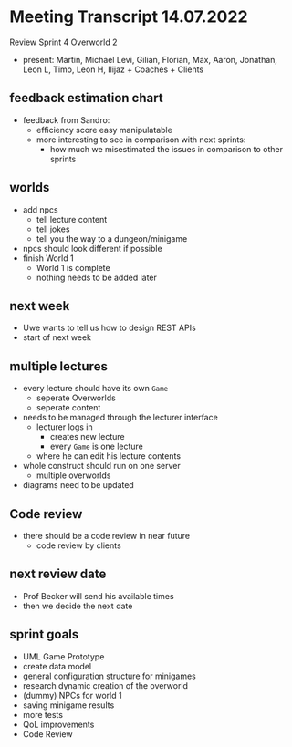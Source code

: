 # Meeting Transcript 14.07.2022

Review Sprint 4 Overworld 2

- present: Martin, Michael Levi, Gilian, Florian, Max, Aaron, Jonathan, Leon L, Timo, Leon H, Ilijaz + Coaches + Clients

## feedback estimation chart

- feedback from Sandro:
  - efficiency score easy manipulatable
  - more interesting to see in comparison with next sprints:
    - how much we misestimated the issues in comparison to other sprints

## worlds

- add npcs
  - tell lecture content
  - tell jokes
  - tell you the way to a dungeon/minigame
- npcs should look different if possible
- finish World 1
  - World 1 is complete
  - nothing needs to be added later

## next week

- Uwe wants to tell us how to design REST APIs
- start of next week

## multiple lectures

- every lecture should have its own `Game`
  - seperate Overworlds
  - seperate content
- needs to be managed through the lecturer interface
  - lecturer logs in
    - creates new lecture
    - every `Game` is one lecture
  - where he can edit his lecture contents
- whole construct should run on one server
  - multiple overworlds
- diagrams need to be updated  

## Code review

- there should be a code review in near future
  - code review by clients

## next review date

- Prof Becker will send his available times
- then we decide the next date

## sprint goals

- UML Game Prototype
- create data model
- general configuration structure for minigames
- research dynamic creation of the overworld
- (dummy) NPCs for world 1
- saving minigame results
- more tests
- QoL improvements
- Code Review
